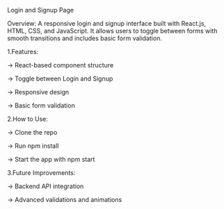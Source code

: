 Login and Signup Page

Overview:
A responsive login and signup interface built with React.js, HTML, CSS, and JavaScript. It allows users to toggle between forms with smooth transitions and includes basic form validation.

1.Features:

-> React-based component structure

-> Toggle between Login and Signup

-> Responsive design

-> Basic form validation

2.How to Use:

-> Clone the repo

-> Run npm install

-> Start the app with npm start

3.Future Improvements:

-> Backend API integration

-> Advanced validations and animations
